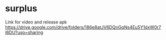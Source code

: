 # surplus

Link for video and release apk
https://drive.google.com/drive/folders/186e8atJV6DQnGqNs4Eu5Y1dxW0r7l6DU?usp=sharing


